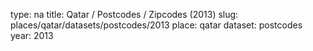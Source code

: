 type: na
title: Qatar / Postcodes / Zipcodes (2013)
slug: places/qatar/datasets/postcodes/2013
place: qatar
dataset: postcodes
year: 2013
